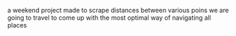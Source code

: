 a weekend project made to scrape distances between various poins we are going to travel to come up with the most optimal way of navigating all places

